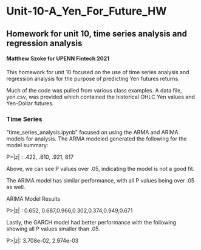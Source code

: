 # Unit-10-A_Yen_For_Future_HW
Homework for unit 10, time series analysis and regression analysis
----------------------------------------------------------------------
#### Matthew Szoke for UPENN Fintech 2021

This homework for unit 10 focused on the use of time series analysis and regression analysis for the purpose of predicting Yen futures returns.

Much of the code was pulled from various class examples.  A data file, yen.csv, was provided which contained the historical OHLC Yen values and Yen-Dollar futures.

### Time Series

"time_series_analysis.ipynb" focused on using the ARMA and ARIMA models for analysis.  The ARMA modeled generated the following for the model summary:

P>|z| : .422, .810, .921, 817


Above, we can see P values over .05, indicating the model is not a good fit.

The ARIMA model has similar performance, with all P values being over .05 as well.

ARIMA Model Results

P>|z| : 0.652, 0.687,0.966,0.302,0.374,0.949,0.671


Lastly, the GARCH model had better performance with the following showing all P values smaller than .05.

P>|z|: 3.708e-02, 2.974e-03


